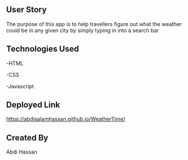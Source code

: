 ## User Story
The purpose of this app is to help travellers figure out what the weather could be in any given city by simply typing in into a search bar

## Technologies Used
-HTML


-CSS


-Javascript

## Deployed Link
 https://abdisalamhassan.github.io/WeatherTime/


## Created By
Abdi Hassan
